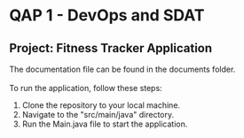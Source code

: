 # QAP 1 - DevOps and SDAT
## Project: Fitness Tracker Application

The documentation file can be found in the documents folder.<br><br>
To run the application, follow these steps:
1. Clone the repository to your local machine.
2. Navigate to the "src/main/java" directory.
3. Run the Main.java file to start the application.